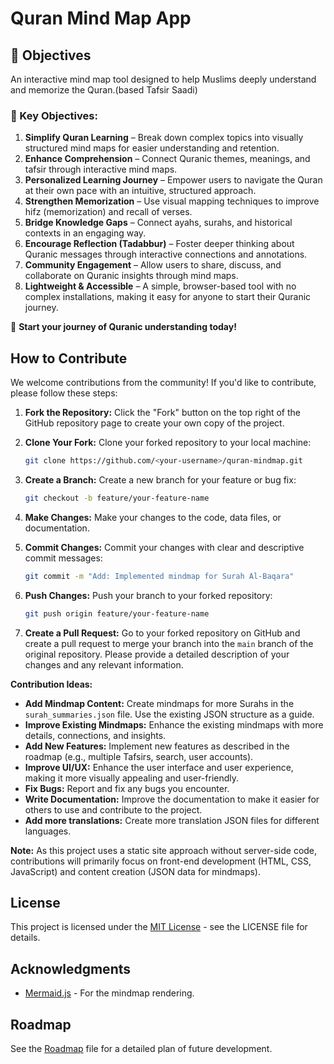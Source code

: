 # Quran Mind Map App  

## 📖 Objectives  
An interactive mind map tool designed to help Muslims deeply understand and memorize the Quran.(based Tafsir Saadi)  

### 🌟 Key Objectives:  
1. **Simplify Quran Learning** – Break down complex topics into visually structured mind maps for easier understanding and retention.  
2. **Enhance Comprehension** – Connect Quranic themes, meanings, and tafsir through interactive mind maps.  
3. **Personalized Learning Journey** – Empower users to navigate the Quran at their own pace with an intuitive, structured approach.  
4. **Strengthen Memorization** – Use visual mapping techniques to improve hifz (memorization) and recall of verses.  
5. **Bridge Knowledge Gaps** – Connect ayahs, surahs, and historical contexts in an engaging way.  
6. **Encourage Reflection (Tadabbur)** – Foster deeper thinking about Quranic messages through interactive connections and annotations.  
7. **Community Engagement** – Allow users to share, discuss, and collaborate on Quranic insights through mind maps.  
8. **Lightweight & Accessible** – A simple, browser-based tool with no complex installations, making it easy for anyone to start their Quranic journey.  

🚀 **Start your journey of Quranic understanding today!** 


## How to Contribute

We welcome contributions from the community! If you'd like to contribute, please follow these steps:

1. **Fork the Repository:** Click the "Fork" button on the top right of the GitHub repository page to create your own copy of the project.

2. **Clone Your Fork:** Clone your forked repository to your local machine:

    ```bash
    git clone https://github.com/<your-username>/quran-mindmap.git
    ```

3. **Create a Branch:** Create a new branch for your feature or bug fix:

    ```bash
    git checkout -b feature/your-feature-name
    ```

4. **Make Changes:** Make your changes to the code, data files, or documentation.
5. **Commit Changes:** Commit your changes with clear and descriptive commit messages:

    ```bash
    git commit -m "Add: Implemented mindmap for Surah Al-Baqara"
    ```

6. **Push Changes:** Push your branch to your forked repository:

    ```bash
    git push origin feature/your-feature-name
    ```

7. **Create a Pull Request:** Go to your forked repository on GitHub and create a pull request to merge your branch into the `main` branch of the original repository. Please provide a detailed description of your changes and any relevant information.

**Contribution Ideas:**

*   **Add Mindmap Content:** Create mindmaps for more Surahs in the `surah_summaries.json` file. Use the existing JSON structure as a guide.
*   **Improve Existing Mindmaps:** Enhance the existing mindmaps with more details, connections, and insights.
*   **Add New Features:** Implement new features as described in the roadmap (e.g., multiple Tafsirs, search, user accounts).
*   **Improve UI/UX:** Enhance the user interface and user experience, making it more visually appealing and user-friendly.
*   **Fix Bugs:** Report and fix any bugs you encounter.
*   **Write Documentation:** Improve the documentation to make it easier for others to use and contribute to the project.
*   **Add more translations:** Create more translation JSON files for different languages.

**Note:** As this project uses a static site approach without server-side code, contributions will primarily focus on front-end development (HTML, CSS, JavaScript) and content creation (JSON data for mindmaps).

## License

This project is licensed under the [MIT License](LICENSE) - see the LICENSE file for details.

## Acknowledgments

*   [Mermaid.js](https://mermaid.js.org/) - For the mindmap rendering.

## Roadmap

See the [Roadmap](./ROADMAP.md) file for a detailed plan of future development.